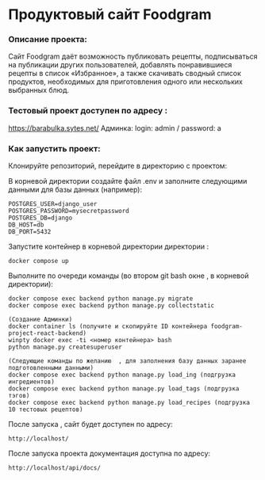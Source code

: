 # Продуктовый сайт Foodgram

### Описание проекта:
Cайт Foodgram даёт возможность публиковать рецепты, подписываться на публикации других пользователей, добавлять понравившиеся рецепты в список «Избранное», а также скачивать сводный список продуктов, необходимых для приготовления одного или нескольких выбранных блюд.

### Тестовый проект доступен по адресу :
https://barabulka.sytes.net/
Админка:
login: admin / password: a

### Как запустить проект:
Клонируйте репозиторий, перейдите в директорию с проектом:

В корневой директории создайте файл .env и заполните следующими данными для базы данных (например):
```
POSTGRES_USER=django_user
POSTGRES_PASSWORD=mysecretpassword
POSTGRES_DB=django
DB_HOST=db
DB_PORT=5432

```

Запустите контейнер в корневой директории директории :

```
docker compose up 
```

Выполните по очереди команды (во втором git bash окне , в корневой директории):

```
docker compose exec backend python manage.py migrate
docker compose exec backend python manage.py collectstatic

(Создание Админки)
docker container ls (получите и скопируйте ID контейнера foodgram-project-react-backend)
winpty docker exec -ti <номер контейнера> bash
python manage.py createsuperuser

(Следующие команды по желанию  , для заполнения базу данных заранее подготовленными данными)
docker compose exec backend python manage.py load_ing (подгрузка ингредиентов)
docker compose exec backend python manage.py load_tags (подгрузка тэгов)
docker compose exec backend python manage.py load_recipes (подгрузка 10 тестовых рецептов)
```

После запуска , сайт будет доступен по адресу:

```
http://localhost/
```
После запуска проекта документация доступна по адресу:

```
http://localhost/api/docs/
```

